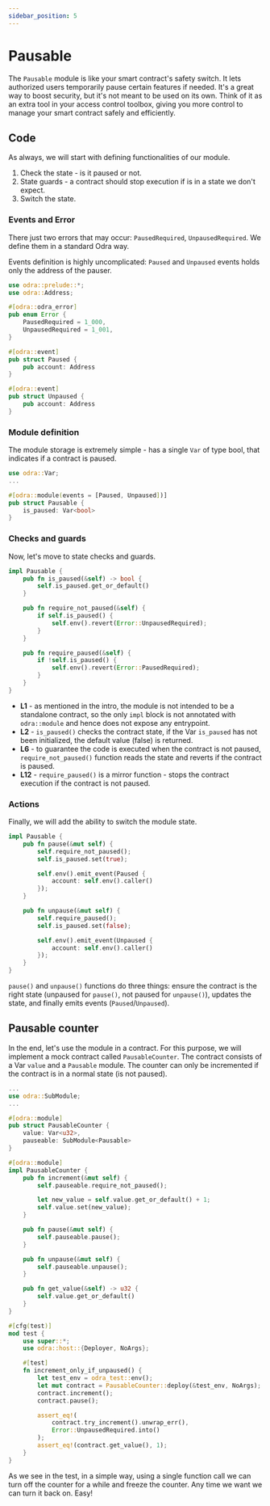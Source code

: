 ```yaml
---
sidebar_position: 5
---
```


# Pausable

The `Pausable` module is like your smart contract's safety switch. It lets authorized users temporarily pause certain features if needed. It's a great way to boost security, but it's not meant to be used on its own. Think of it as an extra tool in your access control toolbox, giving you more control to manage your smart contract safely and efficiently.

## Code

As always, we will start with defining functionalities of our module.

1. Check the state - is it paused or not.
2. State guards - a contract should stop execution if is in a state we don't expect.
3. Switch the state.
   
### Events and Error

There just two errors that may occur: `PausedRequired`, `UnpausedRequired`. We define them in a standard Odra way.

Events definition is highly uncomplicated: `Paused` and `Unpaused` events holds only the address of the pauser.

```rust title=pauseable.rs showLineNumbers
use odra::prelude::*;
use odra::Address;

#[odra::odra_error]
pub enum Error {
    PausedRequired = 1_000,
    UnpausedRequired = 1_001,
}

#[odra::event]
pub struct Paused {
    pub account: Address
}

#[odra::event]
pub struct Unpaused {
    pub account: Address
}
```

### Module definition

The module storage is extremely simple - has a single `Var` of type bool, that indicates if a contract is paused.

```rust title=pauseable.rs showLineNumbers
use odra::Var;
...

#[odra::module(events = [Paused, Unpaused])]
pub struct Pausable {
    is_paused: Var<bool>
}
```

### Checks and guards

Now, let's move to state checks and guards.

```rust title=pauseable.rs showLineNumbers
impl Pausable {
    pub fn is_paused(&self) -> bool {
        self.is_paused.get_or_default()
    }

    pub fn require_not_paused(&self) {
        if self.is_paused() {
            self.env().revert(Error::UnpausedRequired);
        }
    }

    pub fn require_paused(&self) {
        if !self.is_paused() {
            self.env().revert(Error::PausedRequired);
        }
    }
}
```
* **L1** - as mentioned in the intro, the module is not intended to be a standalone contract, so the only `impl` block is not annotated with `odra::module` and hence does not expose any entrypoint.
* **L2** - `is_paused()` checks the contract state, if the Var `is_paused` has not been initialized, the default value (false) is returned.
* **L6** - to guarantee the code is executed when the contract is not paused, `require_not_paused()` function reads the state and reverts if the contract is paused. 
* **L12** - `require_paused()` is a mirror function - stops the contract execution if the contract is not paused.

### Actions

Finally, we will add the ability to switch the module state.

```rust title=pauseable.rs showLineNumbers
impl Pausable {
    pub fn pause(&mut self) {
        self.require_not_paused();
        self.is_paused.set(true);

        self.env().emit_event(Paused {
            account: self.env().caller()
        });
    }

    pub fn unpause(&mut self) {
        self.require_paused();
        self.is_paused.set(false);

        self.env().emit_event(Unpaused {
            account: self.env().caller()
        });
    }
}
```

`pause()` and `unpause()` functions do three things: ensure the contract is the right state (unpaused for `pause()`, not paused for `unpause()`), updates the state, and finally emits events (`Paused`/`Unpaused`).


## Pausable counter

In the end, let's use the module in a contract. For this purpose, we will implement a mock contract called `PausableCounter`. The contract consists of a Var `value` and a `Pausable` module. The counter can only be incremented if the contract is in a normal state (is not paused).

```rust title=pauseable.rs showLineNumbers
...
use odra::SubModule;
...

#[odra::module]
pub struct PausableCounter {
    value: Var<u32>,
    pauseable: SubModule<Pausable>
}

#[odra::module]
impl PausableCounter {
    pub fn increment(&mut self) {
        self.pauseable.require_not_paused();

        let new_value = self.value.get_or_default() + 1;
        self.value.set(new_value);
    }

    pub fn pause(&mut self) {
        self.pauseable.pause();
    }

    pub fn unpause(&mut self) {
        self.pauseable.unpause();
    }

    pub fn get_value(&self) -> u32 {
        self.value.get_or_default()
    }
}

#[cfg(test)]
mod test {
    use super::*;
    use odra::host::{Deployer, NoArgs};

    #[test]
    fn increment_only_if_unpaused() {
        let test_env = odra_test::env();
        let mut contract = PausableCounter::deploy(&test_env, NoArgs);
        contract.increment();
        contract.pause();

        assert_eq!(
            contract.try_increment().unwrap_err(),
            Error::UnpausedRequired.into()
        );
        assert_eq!(contract.get_value(), 1);
    }
}
```

As we see in the test, in a simple way, using a single function call we can turn off the counter for a while and freeze the counter. Any time we want we can turn it back on. Easy!